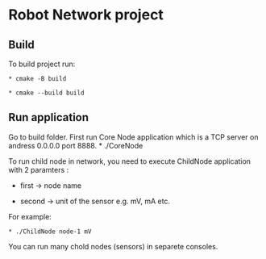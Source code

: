 # Robot Network project

## Build

To build project run:

    * cmake -B build

    * cmake --build build

## Run application

Go to build folder.
First run Core Node application which is a TCP server on andress 0.0.0.0 port 8888.
    * ./CoreNode

To run child node in network, you need to execute ChildNode application with 2 paramters :

* first -> node name

* second -> unit of the sensor e.g. mV, mA etc.

For example:

    * ./ChildNode node-1 mV


You can run many chold nodes (sensors) in separete consoles.
